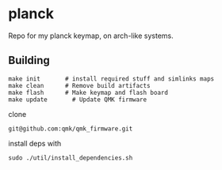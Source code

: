 # planck

Repo for my planck keymap, on arch-like systems.


## Building
    make init       # install required stuff and simlinks maps
    make clean      # Remove build artifacts
    make flash      # Make keymap and flash board
    make update       # Update QMK firmware


clone 
```shell
git@github.com:qmk/qmk_firmware.git
```

install deps with

```shell
sudo ./util/install_dependencies.sh
```
